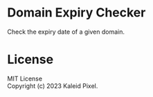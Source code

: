 # Domain Expiry Checker

Check the expiry date of a given domain.

# License
MIT License  
Copyright (c) 2023 Kaleid Pixel.
